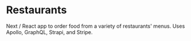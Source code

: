 # Restaurants
Next / React app to order food from a variety of restaurants' menus.  Uses Apollo, GraphQL, Strapi, and Stripe.
